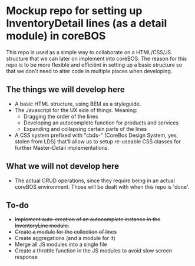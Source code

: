 # Mockup repo for setting up InventoryDetail lines (as a detail module) in coreBOS
This repo is used as a simple way to collaborate on a HTML/CSS/JS structure that we can later on implement into coreBOS. The reason for this repo is to be more flexible and efficiënt in setting up a basic structure so that we don't need to alter code in multiple places when developing.

## The things we will develop here
* A basic HTML structure, using BEM as a styleguide.
* The Javascript for the UX side of things. Meaning:
	* Dragging the order of the lines
	* Developing an autocomplete function for products and services
	* Expanding and collapsing certain parts of the lines
* A CSS system prefixed with "cbds-" (CoreBos Design System, yes, stolen from LDS) that'll allow us to setup re-useable CSS classes for further Master-Detail implementations.

## What we will **not** develop here
* The actual CRUD operations, since they require being in an actual coreBOS environment. Those will be dealt with when this repo is 'done'.

## To-do
* ~~Implement auto-creation of an autocomplete instance in the InventoryLine module.~~
* ~~Create a module for the collection of lines~~
* Create aggregations (and a module for it)
* Merge all JS modules into a single file
* Create a throttle function in the JS modules to avoid slow screen response